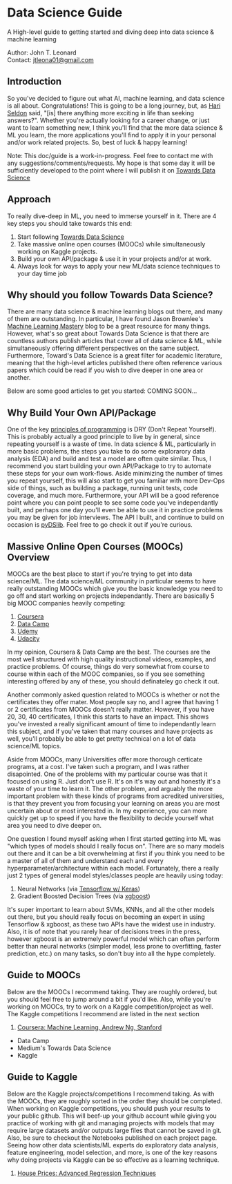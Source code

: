 # Data Science Guide
A High-level guide to getting started and diving deep into data science &amp; machine learning

Author: John T. Leonard </br>
Contact: jtleona01@gmail.com

## Introduction
So you've decided to figure out what AI, machine learning, and data science is all about. Congratulations! This is going to be a long journey, but, as [Hari Seldon](https://en.wikipedia.org/wiki/Hari_Seldon) said, "[is] there anything more exciting in life than seeking answers?". Whether you're actually looking for a career change, or just want to learn something new, I think you'll find that the more data science & ML you learn, the more applications you'll find to apply it in your personal and/or work related projects. So, best of luck & happy learning!

Note: This doc/guide is a work-in-progress. Feel free to contact me with any suggestions/comments/requests. My hope is that some day it will be sufficiently developed to the point where I will publish it on [Towards Data Science](https://towardsdatascience.com)

## Approach
To really dive-deep in ML, you need to immerse yourself in it. There are 4 key steps you should take towards this end: 

1. Start following [Towards Data Science](https://towardsdatascience.com)
2. Take massive online open courses (MOOCs) while simultaneously working on Kaggle projects.
3. Build your own API/package & use it in your projects and/or at work.
4. Always look for ways to apply your new ML/data science techniques to your day time job

## Why should you follow Towards Data Science? 
There are many data science & machine learning blogs out there, and many of them are outstanding. In particular, I have found Jason Brownlee's [Machine Learning Mastery](https://machinelearningmastery.com) blog to be a great resource for many things. However, what's so great about Towards Data Science is that there are countless authors publish articles that cover all of data science & ML, while simultaneously offering different perspectives on the same subject. Furthermore, Toward's Data Science is a great filter for academic literature, meaning that the high-level articles published there often reference various papers which could be read if you wish to dive deeper in one area or another.

Below are some good articles to get you started:
COMING SOON...

## Why Build Your Own API/Package
One of the key [principles of programming](https://www.makeuseof.com/tag/basic-programming-principles/) is DRY (Don't Repeat Yourself). This is probably actually a good principle to live by in general, since repeating yourself is a waste of time. In data science & ML, particularly in more basic problems, the steps you take to do some explorarory data analysis (EDA) and build and test a model are often quite similar. Thus, I recommend you start building your own API/Package to try to automate these steps for your own work-flows. Aside minimizing the number of times you repeat yourself, this will also start to get you familiar with more Dev-Ops side of things, such as building a package, running unit tests, code coverage, and much more. Furthermore, your API will be a good reference point where you can point people to see some code you've independantly built, and perhaps one day you'll even be able to use it in practice problems you may be given for job interviews. The API I built, and continue to build on occasion is [pyDSlib](https://github.com/jlnerd/pyDSlib). Feel free to go check it out if you're curious.

## Massive Online Open Courses (MOOCs) Overview
MOOCs are the best place to start if you're trying to get into data science/ML. The data science/ML community in particular seems to have really outstanding MOOCs which give you the basic knowledge you need to go off and start working on projects independantly. There are basically 5 big MOOC companies heavily competing:

1. [Coursera](https://www.coursera.org)
2. [Data Camp](https://www.datacamp.com)
3. [Udemy](https://www.udemy.com)
4. [Udacity](https://www.udacity.com)

In my opinion, Coursera & Data Camp are the best. The courses are the most well structured with high quality instructional videos, examples, and practice problems. Of course, things do very somewhat from course to course within each of the MOOC companies, so if you see something interesting offered by any of these, you should definateley go check it out.

Another commonly asked question related to MOOCs is whether or not the certificates they offer mater. Most people say no, and I agree that having 1 or 2 certificates from MOOCs doesn't really matter. However, if you have 20, 30, 40 certificates, I think this starts to have an impact. This shows you've invested a really significant amount of time to independantly learn this subject, and if you've taken that many courses and have projects as well, you'll probably be able to get pretty technical on a lot of data science/ML topics.

Aside from MOOCs, many Universities offer more thorough certicate programs, at a cost. I've taken such a program, and I was rather disapointed. One of the problems with my particular course was that it focused on using R. Just don't use R. It's on it's way out and honestly it's a waste of your time to learn it. The other problem, and arguably the more important problem with these kinds of programs from acredited universities, is that they prevent you from focusing your learning on areas you are most uncertain about or most interested in. In my experience, you can more quickly get up to speed if you have the flexibility to decide yourself what area you need to dive deeper on.

One question I found myself asking when I first started getting into ML was "which types of models should I really focus on". There are so many models out there and it can be a bit overwhelming at first if you think you need to be a master of all of them and understand each and every hyperparameter/architecture within each model. Fortunately, there a really just 2 types of general model styles/classes people are heavily using today:

1. Neural Networks (via [Tensorflow w/ Keras](https://www.tensorflow.org/guide/keras)) 
2. Gradient Boosted Decision Trees (via [xgboost](https://xgboost.readthedocs.io/en/latest/python/python_intro.html))

It's super important to learn about SVMs, KNNs, and all the other models out there, but you should really focus on becoming an expert in using Tensorflow & xgboost, as these two APIs have the widest use in industry. Also, it is of note that you rarely hear of decisions trees in the press, however xgboost is an extremely powerful model which can often perform better than neural networks (simpler model, less prone to overfitting, faster prediction, etc.) on many tasks, so don't buy into all the hype completely.

## Guide to MOOCs
Below are the MOOCs I recommend taking. They are roughly ordered, but you should feel free to jump around a bit if you'd like. Also, while you're working on MOOCs, try to work on a Kaggle competition/project as well. The Kaggle competitions I recommend are listed in the next section

1. [Coursera: Machine Learning, Andrew Ng, Stanford](https://www.coursera.org/learn/machine-learning)
* Data Camp
* Medium's Towards Data Science
* Kaggle

## Guide to Kaggle
Below are the Kaggle projects/competitions I recommend taking. As with the MOOCs, they are roughly sorted in the order they should be completed. When working on Kaggle competitions, you should push your results to your public github. This will beef-up your github account while giving you practice of working with git and managing projects with models that may require large datasets and/or outputs large files that cannot be saved in git. Also, be sure to checkout the Notebooks published on each project page. Seeing how other data scientists/ML experts do exploratory data analysis, feature engineering, model selection, and more, is one of the key reasons why doing projects via Kaggle can be so effective as a learning technique.

1. [House Prices: Advanced Regression Techniques](https://www.kaggle.com/c/house-prices-advanced-regression-techniques)
